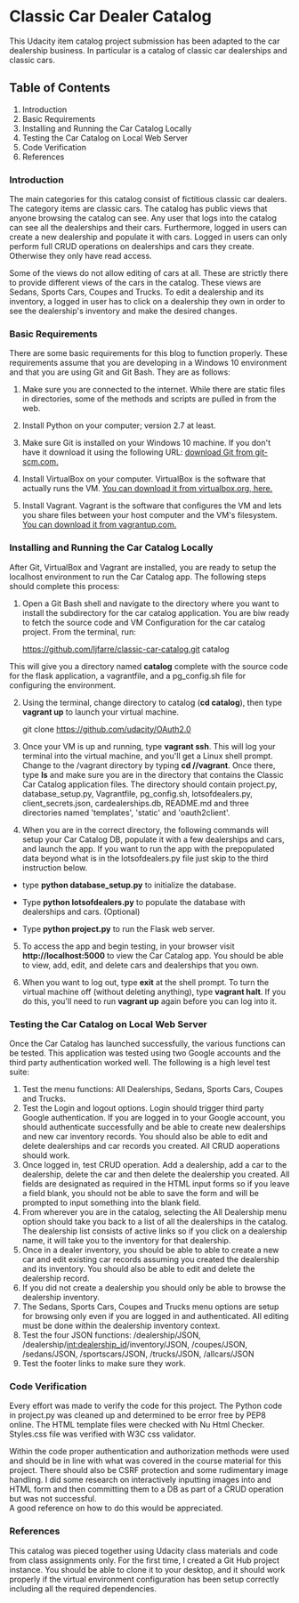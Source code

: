 # Classic Car Dealer Catalog
This Udacity item catalog project submission has been adapted to the car dealership
business.  In particular is a catalog of classic car dealerships and classic
cars.

## Table of Contents
1. Introduction
2. Basic Requirements
3. Installing and Running the Car Catalog Locally
4. Testing the Car Catalog on Local Web Server
5. Code Verification
6. References

### Introduction
The main categories for this catalog consist of fictitious classic car dealers.
The category items are classic cars.  The catalog has public views that anyone
browsing the catalog can see.  Any user that logs into the catalog can see all
the dealerships and their cars.  Furthermore, logged in users can create a new
dealership and populate it with cars. Logged in users can only perform full
CRUD operations on dealerships and cars they create.  Otherwise they only have
read access.  

Some of the views do not allow editing of cars at all. These are strictly there
to provide different views of the cars in the catalog.  These views are Sedans,
Sports Cars, Coupes and Trucks.  To edit a dealership and its inventory, a
logged in user has to click on a dealership they own in order to see the
dealership's inventory and make the desired changes.

### Basic Requirements
There are some basic requirements for this blog to function properly.  These
requirements assume that you are developing in a Windows 10 environment and
that you are using Git and Git Bash.  They are as follows:

1. Make sure you are connected to the internet.  While there are static
files in directories, some of the methods and scripts are pulled in from the
web.
2. Install Python on your computer; version 2.7 at least.
3. Make sure Git is installed on your Windows 10 machine.  If you don't have
it download it using the following URL: [download Git from git-scm.com.](http://git-scm.com/downloads)
4. Install VirtualBox on your computer. VirtualBox is the software that
actually runs the VM. [You can download it from virtualbox.org, here.](https://www.virtualbox.org/wiki/Downloads)

5. Install Vagrant. Vagrant is the software that configures the VM and lets you
share files between your host computer and the VM's filesystem.  [You can download it from vagrantup.com.](https://www.vagrantup.com/downloads.html)

### Installing and Running the Car Catalog Locally
After Git, VirtualBox and Vagrant are installed, you are ready to setup the localhost
environment to run the Car Catalog app.  The following steps should complete this
process:

1. Open a Git Bash shell and navigate to the directory where you want to install
the subdirectory for the car catalog application.  You are biw ready to fetch
the source code and VM Configuration for the car catalog project. From the
terminal, run:

    https://github.com/ljfarre/classic-car-catalog.git catalog

This will give you a directory named **catalog** complete with the source code for
the flask application, a vagrantfile, and a pg_config.sh file for configuring
the environment.  

2. Using the terminal, change directory to catalog (**cd catalog**),
then type **vagrant up** to launch your virtual machine.

    git clone https://github.com/udacity/OAuth2.0

3. Once your VM is up and running, type **vagrant ssh**. This will log your
terminal into the virtual machine, and you'll get a Linux shell prompt.  
Change to the /vagrant directory by typing **cd //vagrant**.  Once
there, type **ls** and make sure you are in the directory that contains the Classic
Car Catalog application files.  The directory should contain project.py,
database_setup.py, Vagrantfile, pg_config.sh, lotsofdealers.py, client_secrets.json,
cardealerships.db, README.md and three directories named 'templates', 'static'
and 'oauth2client'.

4. When you are in the correct directory, the following commands will setup
your Car Catalog DB, populate it with a few dealerships and cars, and launch
the app.  If you want to run the app with the prepopulated data beyond what is
in the lotsofdealers.py file just skip to the third instruction below.

* type **python database_setup.py** to initialize the database.

* Type **python lotsofdealers.py** to populate the database with dealerships and
cars. (Optional)

* Type **python project.py** to run the Flask web server.

5. To access the app and begin testing, in your browser visit
**http://localhost:5000** to view the Car Catalog app.  You should
be able to view, add, edit, and delete cars and dealerships that you own.

6. When you want to log out, type **exit** at the shell prompt.  To turn the
 virtual machine off (without deleting anything), type **vagrant halt**. If you
 do this, you'll need to run **vagrant up** again before you can log into it.

### Testing the Car Catalog on Local Web Server
Once the Car Catalog has launched successfully, the various functions can be tested.
This application was tested using two Google accounts and the third party
authentication worked well.  The following is a high level test suite:

1. Test the menu functions: All Dealerships, Sedans, Sports Cars, Coupes and
Trucks.
2. Test the Login and logout options.  Login should trigger third party Google
authentication.  If you are logged in to your Google account, you should authenticate
successfully and be able to create new dealerships and new car inventory records.
You should also be able to edit and delete dealerships and car records you created.
All CRUD aoperations should work.
3. Once logged in, test CRUD operation.  Add a dealership, add a car to the
dealership, delete the car and then delete the dealership you created.
All fields are designated as required in the HTML input forms so if you leave a
field blank, you should not be able to save the form and will be prompted to input
something into the blank field.
4. From wherever you are in the catalog, selecting the All Dealership menu option
should take you back to a list of all the dealerships in the catalog.  The
dealership list consists of active links so if you click on a dealership name,
it will take you to the inventory for that dealership.
5. Once in a dealer inventory, you should be able to able to create a new car and
edit existing car records assuming you created the dealership and its inventory.
You should also be able to edit and delete the dealership record.
6. If you did not create a dealership you should only be able to browse the
dealership inventory.
7. The Sedans, Sports Cars, Coupes and Trucks menu options are setup for browsing
only even if you are logged in and authenticated.  All editing must be done
within the dealership inventory context.
8. Test the four JSON functions: /dealership/JSON, /dealership/<int:dealership_id>/inventory/JSON,
/coupes/JSON, /sedans/JSON, /sportscars/JSON, /trucks/JSON, /allcars/JSON
9. Test the footer links to make sure they work.

### Code Verification
Every effort was made to verify the code for this project. The Python code in
project.py was cleaned up and determined to be error free by PEP8 online.  The
HTML template files were checked with Nu Html Checker.  Styles.css file was
verified with W3C css validator.

Within the code proper authentication and authorization methods were used and
should be in line with what was covered in the course material for this project.
There should also be CSRF protection and some rudimentary image handling.  I did
some research on interactively inputting images into and HTML form and then
committing them to a DB as part of a CRUD operation but was not successful.  
A good reference on how to do this would be appreciated.

### References
This catalog was pieced together using Udacity class materials and code from
class assignments only.  For the first time, I created a Git Hub project instance.
You should be able to clone it to your desktop, and it should work properly if
the virtual environment configuration has been setup correctly including all the
required dependencies.
